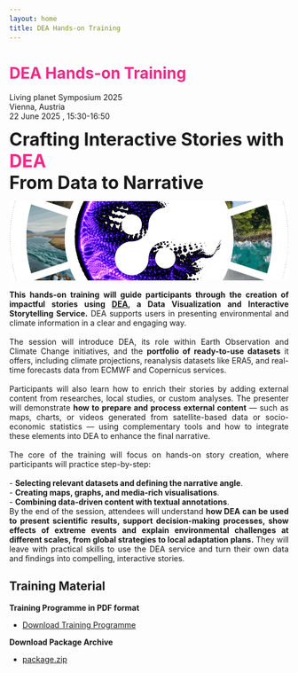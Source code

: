 ```yaml
---
layout: home
title: DEA Hands-on Training
---
```


# <span style="color:#EE2A87">DEA Hands-on Training </span>
Living planet Symposium 2025
<br>
Vienna, Austria
<br>
22 June 2025 , 15:30-16:50


<span style="font-size: 24pt; font-weight: bold;"> Crafting Interactive Stories with <span style="color:#EE2A87">DEA</span>
<br>
From Data to Narrative</span>



![alt text](dea-gallery-crop.png "DEA")

<div style="text-align: justify">
<b>This hands-on training will guide participants through the creation of impactful stories using <a href="https://dea.destine.eu/web">DEA</a>, a Data Visualization and Interactive Storytelling Service.</b>
DEA supports users in presenting environmental and climate information in a clear and engaging way.
<br><br>
The session will introduce DEA, its role within Earth Observation and Climate Change initiatives, and the <b>portfolio of ready-to-use datasets</b> it offers, including climate projections, reanalysis datasets like ERA5, and real-time forecasts data from ECMWF and Copernicus services.
<br><br>
Participants will also learn how to enrich their stories by adding external content from researches, local studies, or custom analyses. The presenter will demonstrate <b>how to prepare and process external content</b> — such as maps, charts, or videos generated from satellite-based data or socio-economic statistics — using complementary tools and how to integrate these elements into DEA to enhance the final narrative.
<br><br>
The core of the training will focus on hands-on story creation, where participants will practice step-by-step:<br><br>
- <b>Selecting relevant datasets and defining the narrative angle</b>.<br>
- <b>Creating maps, graphs, and media-rich visualisations</b>.<br>
- <b>Combining data-driven content with textual annotations</b>.

<br>
By the end of the session, attendees will understand <b>how DEA can be used to present scientific results, support decision-making processes, show effects of extreme events and explain environmental challenges at different scales, from global strategies to local adaptation plans.</b> They will leave with practical skills to use the DEA service and turn their own data and findings into compelling, interactive stories.
</div>

## Training Material 

**Training Programme in PDF format**

- [Download Training Programme](DEA_hands-on_training_programme.pdf)

**Download Package Archive**
- [package.zip](https://drive.google.com/file/d/1xOLS6q5O6EeFYXO2mXZgfEkAtdu5QXh-/view?usp=sharing)

